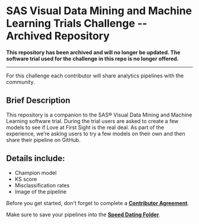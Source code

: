 # SAS Visual Data Mining and Machine Learning Trials Challenge -- Archived Repository
**This repository has been archived and will no longer be updated. The software trial used for the challenge in this repo is no longer offered.**

---

For this challenge each contributor will share analytics pipelines with the community. 
## Brief Description
This repository is a companion to the SAS® Visual Data Mining and Machine Learning software trial. During the trial users are asked to create a few models to see if Love at First Sight is the real deal. As part of the experience, we’re asking users to try a few models on their own and then share their pipeline on GitHub. 
## Details include: 
* Champion model
* KS score
* Misclassification rates
* Image of the pipeline

Before you get started, don't forget to complete a [**Contributor Agreement**](https://github.com/sassoftware/vdmml-trials-challenge/blob/master/ContributorAgreement.pdf).

Make sure to save your pipelines into the [**Speed Dating Folder**](https://github.com/sassoftware/vdmml-trials-challenge/tree/master/Speed-Dating-Challenge).
